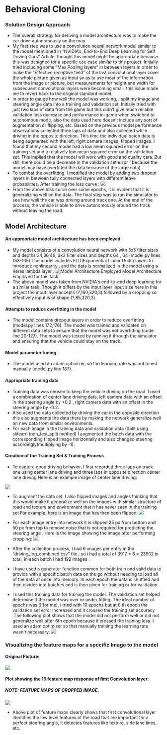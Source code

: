 # Behavioral Cloning 
### Solution Design Approach
* The overall strategy for deriving a model architecture was to make the car drive autonomously on the map.
* My first step was to use a convolution neural network model similar to the model mentioned in “NVIDIA’s, End-to-End Deep Learning for Self Driving Cars” Article, thought this model might be appropriate because this was designed for a specific use case similar to this project. Initially tried including some “Max Pooling layers” in between layers in order to make the “Effective receptive field” of the last convolutional layer cover the whole picture given as input so as to use most of the information from the image or picture, but measurements for height and width for subsequent convolutional layers were becoming small, this issue made me to revert back to the original standard model.
* In order to gauge how well the model was working, I split my image and steering angle data into a training and validation set. Initially tried with just two laps of data from the game but this didn’t give much reliable validation loss decrease and performance in-game when switched to autonomous mode, also the data used here doesn’t include any sort of augmentation or flipping, etc. Based on the previous model performance observations collected three laps of data and also collected while driving in the opposite direction. This time the individual batch data is being augmented with the left, right camera images, flipped images. I found that my second model had a low mean squared error on the training set and a relatively low mean squared error on the validation set. This implied that the model will work with good and quality data. But still, there could be a decrease in the validation set error ( because the model may have overfitted the data because of the large data).
* To combat the overfitting, I modified the model by adding two dropout layers in between fully connected layers with different leave probabilities. After training the loss curve :
![](file:///C:\Users\nikhi\Downloads\plot_of_loss.png)
* From the above loss curve over some epochs, it is evident that it is generalizing well on the data. The final step was to run the simulator to see how well the car was driving around track one. At the end of the process, the vehicle is able to drive autonomously around the track without leaving the road.
## Model Architecture
#### An appropriate model architecture has been employed
* My model consists of a convolution neural network with 5x5 filter sizes and depths 24,36,48, 3x3 filter sizes and depths 64 , 64 (model.py lines 153-165)
The model includes ELU(Exponential Linear Units) layers to introduce nonlinearity , and the data is normalized in the model using a Keras lambda layer .
![Model Architecture Employed ](file:///C:\Users\nikhi\Downloads\cnn-architecture-624x890.png)                     Model Architecture Employed for this task.
* The above model was taken from NVIDIA's end-to-end deep learning for a similar task. Though it differs by the input layer input size here in this project the input layer accepts (?,160,320,3) followed by a cropping so effectively input is of shape (?,85,320,3).
#### Attempts to reduce overfitting in the model
* The model contains dropout layers in order to reduce overfitting (model.py lines 172,176).
The model was trained and validated on different data sets to ensure that the model was not overfitting (code line 20-127). The model was tested by running it through the simulator and ensuring that the vehicle could stay on the track.
#### Model parameter tuning
* The model used an adam optimizer, so the learning rate was not tuned manually (model.py line 187).
#### Appropriate training data
* Training data was chosen to keep the vehicle driving on the road. I used a combination of center lane driving data, left camera data with an offset in the steering angle by +0.2 , right camera data with an offset in the steering angle by -0.2.
* Also used the data collected by driving the car in the opposite direction this also augments the data there by making the network generalize well on new data from similar environments.
* For each image in the training data and validation data (Split using sklearn train_test_split method) I augmented the batch data with the corresponding flipped image horizontally and also changed steering accordingly(multiplying by -1).
#### Creation of the Training Set & Training Process
* To capture good driving behavior, I first recorded three laps on track one using center lane driving and three laps in opposite direction center lane driving  Here is an example image of center lane driving:

![](file:///C:\Users\nikhi\Downloads\original_before_clip1.png)

* To augment the data set, I also flipped images and angles thinking that this would make it generalize well on the images with similar structure of road and texture and environment that it has never seen in the training set For example, here is an image that has then been flipped:
![](file:///C:\Users\nikhi\Downloads\flip_image1.png)

* For each image entry into network it is clipped 25 px from bottom and 50 px from top to remove noise that is not required for predicting the steering ange . Here is the image showing the image after performing cropping:
![](file:///C:\Users\nikhi\Downloads\output_cropping.png)
* After the collection process, I had 6 images per entry in the “driving_log_combined.csv” file , so i had a total of 3917 * 6 = 23502 in total, in each batch i had 192 images .
* I have used a generator function common for both train and valid data to provide with a specific batch data on the go without needing to load all of the data at once into memory. In each epoch the data is shuffled and then divides into batches and is then given for training or for validation.
* I used this training data for training the model. The validation set helped determine if the model was over or under fitting. The ideal number of epochs was 6(for me), i tried with 10 epochs but at 6 th epoch the validation set error increased and it crossed the training set accuracy .The following plot shows that the model did not perform well or did not generalize well after 6th epoch because it crossed the training loss. I used an adam optimizer so that manually training the learning rate wasn't necessary.
![](file:///C:\Users\nikhi\Downloads\plt_more_data_model_changed_early_stopping_not.png)

### Visualizing the feature maps for a specific Image to the model

#### Original Picture:
![](file:///C:\Users\nikhi\Downloads\original_feature_map_img.png)
#### Plot showing the 16 feature map response of first Convolution layer:
##### NOTE: FEATURE MAPS OF CROPPED IMAGE.
![](file:///C:\Users\nikhi\Downloads\feature_maps_conv_1.png)
* Above plot of feature maps clearly shows that first convolutional layer identifies the low level features of the road that are important for a perfect steering angle, it detectes features like texture, side lane lines, etc.
 

